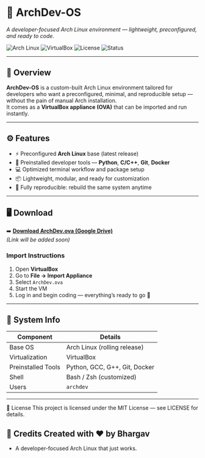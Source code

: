# 🧩 ArchDev-OS
*A developer-focused Arch Linux environment — lightweight, preconfigured, and ready to code.*

![Arch Linux](https://img.shields.io/badge/Arch_Linux-1793D1?logo=arch-linux&logoColor=white)
![VirtualBox](https://img.shields.io/badge/VirtualBox-183A61?logo=virtualbox&logoColor=white)
![License](https://img.shields.io/badge/License-MIT-green)
![Status](https://img.shields.io/badge/Status-Stable-brightgreen)

---

## 🧠 Overview

**ArchDev-OS** is a custom-built Arch Linux environment tailored for developers who want a preconfigured, minimal, and reproducible setup — without the pain of manual Arch installation.  
It comes as a **VirtualBox appliance (OVA)** that can be imported and run instantly.

---

## ⚙️ Features

- ⚡ Preconfigured **Arch Linux** base (latest release)
- 🐍 Preinstalled developer tools — **Python**, **C/C++**, **Git**, **Docker**
- 💻 Optimized terminal workflow and package setup
- 📦 Lightweight, modular, and ready for customization
- 🔁 Fully reproducible: rebuild the same system anytime

---

## 🖥️ Download

➡️ [**Download ArchDev.ova (Google Drive)**](#)  
*(Link will be added soon)*

### Import Instructions
1. Open **VirtualBox**
2. Go to **File → Import Appliance**
3. Select `ArchDev.ova`
4. Start the VM
5. Log in and begin coding — everything’s ready to go 🎉

---

## 🧩 System Info

| Component | Details |
|------------|----------|
| Base OS | Arch Linux (rolling release) |
| Virtualization | VirtualBox |
| Preinstalled Tools | Python, GCC, G++, Git, Docker |
| Shell | Bash / Zsh (customized) |
| Users | `archdev` |

---

🧾 License
This project is licensed under the MIT License — see LICENSE for details.

🪪 Credits
Created with ❤️ by Bhargav
---
* A developer-focused Arch Linux that just works.
